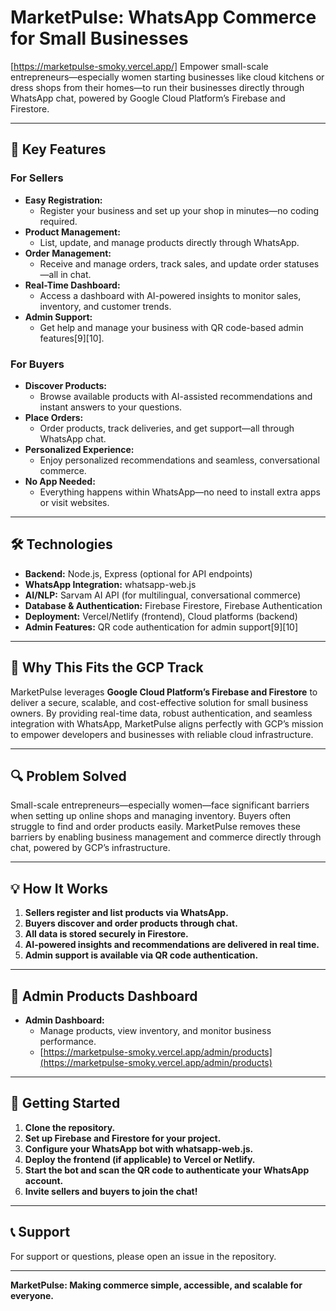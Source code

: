# MarketPulse: WhatsApp Commerce for Small Businesses
[https://marketpulse-smoky.vercel.app/]
Empower small-scale entrepreneurs—especially women starting businesses like cloud kitchens or dress shops from their homes—to run their businesses directly through WhatsApp chat, powered by Google Cloud Platform’s Firebase and Firestore.

---

## 🚀 Key Features

### **For Sellers**

- **Easy Registration:**  
  - Register your business and set up your shop in minutes—no coding required.
- **Product Management:**  
  - List, update, and manage products directly through WhatsApp.
- **Order Management:**  
  - Receive and manage orders, track sales, and update order statuses—all in chat.
- **Real-Time Dashboard:**  
  - Access a dashboard with AI-powered insights to monitor sales, inventory, and customer trends.
- **Admin Support:**  
  - Get help and manage your business with QR code-based admin features[9][10].

### **For Buyers**

- **Discover Products:**  
  - Browse available products with AI-assisted recommendations and instant answers to your questions.
- **Place Orders:**  
  - Order products, track deliveries, and get support—all through WhatsApp chat.
- **Personalized Experience:**  
  - Enjoy personalized recommendations and seamless, conversational commerce.
- **No App Needed:**  
  - Everything happens within WhatsApp—no need to install extra apps or visit websites.

---

## 🛠️ Technologies

- **Backend:** Node.js, Express (optional for API endpoints)
- **WhatsApp Integration:** whatsapp-web.js
- **AI/NLP:** Sarvam AI API (for multilingual, conversational commerce)
- **Database & Authentication:** Firebase Firestore, Firebase Authentication
- **Deployment:** Vercel/Netlify (frontend), Cloud platforms (backend)
- **Admin Features:** QR code authentication for admin support[9][10]

---

## 📌 Why This Fits the GCP Track

MarketPulse leverages **Google Cloud Platform’s Firebase and Firestore** to deliver a secure, scalable, and cost-effective solution for small business owners. By providing real-time data, robust authentication, and seamless integration with WhatsApp, MarketPulse aligns perfectly with GCP’s mission to empower developers and businesses with reliable cloud infrastructure.

---

## 🔍 Problem Solved

Small-scale entrepreneurs—especially women—face significant barriers when setting up online shops and managing inventory. Buyers often struggle to find and order products easily. MarketPulse removes these barriers by enabling business management and commerce directly through chat, powered by GCP’s infrastructure.

---

## 💡 How It Works

1. **Sellers register and list products via WhatsApp.**
2. **Buyers discover and order products through chat.**
3. **All data is stored securely in Firestore.**
4. **AI-powered insights and recommendations are delivered in real time.**
5. **Admin support is available via QR code authentication.**

---

## 🔗 Admin Products Dashboard

- **Admin Dashboard:**  
  - Manage products, view inventory, and monitor business performance.
  - [https://marketpulse-smoky.vercel.app/admin/products](https://marketpulse-smoky.vercel.app/admin/products)

---

## 🚀 Getting Started

1. **Clone the repository.**
2. **Set up Firebase and Firestore for your project.**
3. **Configure your WhatsApp bot with whatsapp-web.js.**
4. **Deploy the frontend (if applicable) to Vercel or Netlify.**
5. **Start the bot and scan the QR code to authenticate your WhatsApp account.**
6. **Invite sellers and buyers to join the chat!**

---

## 📞 Support

For support or questions, please open an issue in the repository.

---

**MarketPulse: Making commerce simple, accessible, and scalable for everyone.**
